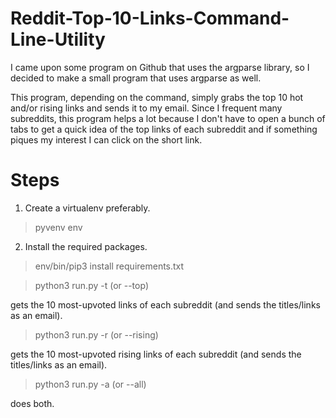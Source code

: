 # Reddit-Top-10-Links-Command-Line-Utility
I came upon some program on Github that uses the argparse library, so I decided to make a small program that uses argparse as well.

This program, depending on the command, simply grabs the top 10 hot and/or rising links and sends it to my email. Since I frequent many subreddits, this program helps a lot because I don't have to open a bunch of tabs to get a quick idea of the top links of each subreddit and if something piques my interest I can click on the short link.

Steps
=====
1. Create a virtualenv preferably.
> pyvenv env

2. Install the required packages. 
> env/bin/pip3 install requirements.txt

> python3 run.py -t (or --top)

gets the 10 most-upvoted links of each subreddit (and sends the titles/links as an email).

> python3 run.py -r (or --rising)

gets the 10 most-upvoted rising links of each subreddit (and sends the titles/links as an email).

> python3 run.py -a (or --all)

does both.
